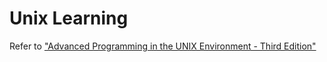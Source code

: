 # Unix Learning

Refer to ["Advanced Programming in the UNIX Environment - Third Edition"]



["Advanced Programming in the UNIX Environment - Third Edition"]:(http://apuebook.com/)